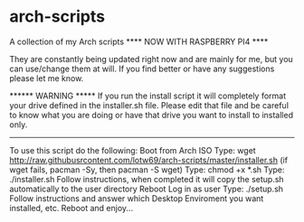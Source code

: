 # arch-scripts
A collection of my Arch scripts  **** NOW WITH RASPBERRY PI4 ****

They are constantly being updated right now and are mainly for me, but you can use/change them at will.  If you find better or have any suggestions please let me know.

****** WARNING *****
If you run the install script it will completely format your drive defined in the installer.sh file.  Please edit that file and be careful to know what you are doing or have that drive you want to install to installed only.
***************************************************************************************************************************

To use this script do the following:
Boot from Arch ISO
Type: wget http://raw.githubusrcontent.com/lotw69/arch-scripts/master/installer.sh  (if wget fails, pacman -Sy, then pacman -S wget)
Type: chmod +x *.sh
Type: ./installer.sh
Follow instructions, when completed it will copy the setup.sh automatically to the user directory
Reboot
Log in as user
Type: ./setup.sh
Follow instructions and answer which Desktop Enviroment you want installed, etc.
Reboot and enjoy...

